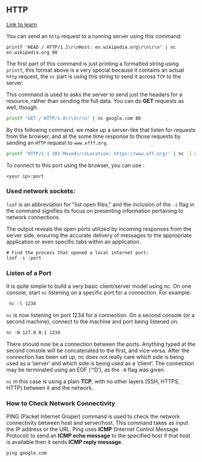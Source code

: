 ## HTTP

[Link to learn](https://learn.udacity.com/courses/ud256/lessons/a361ca1c-aa14-4d98-8f15-1d0f50c1afb1/concepts/88a49899-7095-447a-9079-93fd51432997)

You can send an `http` request to a running server using this command:

```shell
printf 'HEAD / HTTP/1.1\r\nHost: en.wikipedia.org\r\n\r\n' | nc en.wikipedia.org 80
```

The first part of this command is just printing a formatted string using `printf`, this format above is a very special because it contains an actual `http` request, the `nc` part is using this string to send it across `TCP` to the server. 

This command is used to asks the server to send just the headers for a resource, rather than sending the full data. You can do **GET** requests as well, though:

```sh
printf "GET / HTTP/1.0\r\n\r\n" | nc google.com 80
```

By this following command, we make up a server-like that listen for requests from the browser, and at the some time response to those requests by sending an `HTTP` request to `www.efff.org`.

```sh
printf 'HTTP/1.1 302 Moved\r\nLocation: https://www.eff.org/' | nc -l 2345
```

To connect to this port using the browser, you can use :

`<your ip>:port`

### Used network sockets:

`lsof` is an abbreviation for "list open files," and the inclusion of the `-i` flag in the command signifies its focus on presenting information pertaining to network connections. 

The output reveals the open ports utilized by incoming responses from the server side, ensuring the accurate delivery of messages to the appropriate application or even specific tabs within an application.

```shell
# Find the process that opened a local internet port:
lsof -i :port
```


### Listen of a Port

It  is quite simple to build a very basic client/server model using nc.
On one console, start `nc` listening on a specific port for a connection.
For example:

```sh
 nc ‐l 1234
```

`nc` is now listening on port 1234 for a connection.  On a second console
(or a second machine), connect to the machine and port  being  listened
on:

```sh
nc ‐N 127.0.0.1 1234
```

There  should now be a connection between the ports.  Anything typed at
the second console will be concatenated to the first,  and  vice‐versa.
After  the  connection  has  been set up, nc does not really care which
side is being used as a ‘server’ and which side  is  being  used  as  a
‘client’.  The connection may be terminated using an EOF (‘^D’), as the
`-N` flag was given.

`nc` in this case is using a plain **TCP**, with no other layers (SSH, HTTPS, HTTP) between it and the network.

### How to Check Network Connectivity

PING (Packet Internet Groper) command is used to check the network connectivity between host and server/host. This command takes as input the IP address or the URL.
Ping uses **ICMP** (Internet Control Message Protocol) to send an **ICMP echo message** to the specified host if that host is available then it sends **ICMP reply message**.

```shell
ping google.com
```


